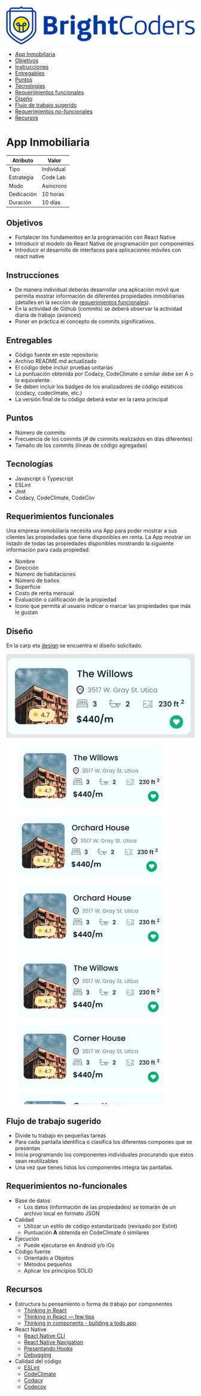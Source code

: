![BrightCoders Logo](img/logo.png)

  - [App Inmobiliaria](#app-inmobiliaria)
  - [Objetivos](#objetivos)
  - [Instrucciones](#instrucciones)
  - [Entregables](#entregables)
  - [Puntos](#puntos)
  - [Tecnologías](#tecnologías)
  - [Requerimientos funcionales](#requerimientos-funcionales)
  - [Diseño](#diseño)
  - [Flujo de trabajo sugerido](#flujo-de-trabajo-sugerido)
  - [Requerimientos no-funcionales](#requerimientos-no-funcionales)
  - [Recursos](#recursos)
  
# App Inmobiliaria

  Atributo |  Valor
  --- | --- |
  Tipo | Individual
  Estrategia | Code Lab
  Modo | Asíncrono
  Dedicación | 10 horas
  Duración | 10 días

## Objetivos

  - Fortalecer los fundamentos en la programación con React Native
  - Introducir el modelo de React Native de programación por componentes
  - Introducir el desarrollo de interfaces para aplicaciones móviles con react native

## Instrucciones

  - De manera individual deberás desarrollar una aplicación móvil que permita mostrar información de diferentes propiedades inmobiliarias (detalles en la sección de [requerimientos funcionales](#requerimientos-funcionales)).
  - En la actividad de Github (commits) se deberá observar la actividad diaria de trabajo (avances)
  - Poner en práctica el concepto de commits significativos.

## Entregables

  - Código fuente en este repositorio
  - Archivo README.md actualizado
  - El código debe incluir pruebas unitarias
  - La puntuación obtenida por Codacy, CodeClimate o similar debe ser A o lo equivalente
  - Se deben incluir los badges de los analizadores de código estáticos (codacy, codeclimate, etc.)
  - La versión final de tu código deberá estar en la rama principal

## Puntos

  - Número de commits
  - Frecuencia de los commits (# de commits realizados en días diferentes)
  - Tamaño de los commits (líneas de código agregadas)

## Tecnologías

  - Javascript ó Typescript
  - ESLint
  - Jest
  - Codacy, CodeClimate, CodeCov

## Requerimientos funcionales

  Una empresa inmobiliaria necesita una App para poder mostrar a sus clientes las propiedades que tiene disponibles en renta. La App mostrar un listado de todas las propiedades disponibles mostrando la siguiente información para cada propiedad:

  - Nombre
  - Dirección
  - Número de habitaciones
  - Número de baños
  - Superficie
  - Costo de renta mensual
  - Evaluación o calificación de la propiedad
  - Icono que permita al usuario indicar o marcar las propiedades que más le gustan

## Diseño

En la carp  eta [design](/design) se encuentra el diseño solicitado.

![inmobiliaria-card](design/inmobiliaria-card.png)
<img src="design/inmobiliaria.png" alt="inmobiliaria" width="450"/>

## Flujo de trabajo sugerido

  - Divide tu trabajo en pequeñas tareas
  - Para cada pantalla identifica o clasifica los diferentes compones que se presentan
  - Inicia programando los componentes individuales procurando que estos sean reutilizables
  - Una vez que tienes listos los componentes integra las pantallas.

## Requerimientos no-funcionales

  - Base de datos
    - Los datos (información  de las propiedades) se tomarán de un archivo local en formato JSON
  - Calidad
    - Utilizar un estilo de código estandarizado (revisado por Eslint)
    - Puntuación **A** obtenida en CodeClimate ó similares
  - Ejecución
    - Puede ejecutarse en Android y/o iOs
  - Código fuente
    - Orientado a Objetos
    - Métodos pequeños
    - Aplicar los principios SOLID
  
## Recursos

- Estructura tu pensamiento o forma de trabajo por componentes
  - [Thinking in React](https://reactjs.org/docs/thinking-in-react.html)
  - [Thinking in React — few tips](https://medium.com/@5066aman/thinking-in-react-few-tips-6b32fbe835a3)
  - [Thinking in components - building a todo app](https://softchris.github.io/books/react/thinkingincomponents/)
- React Native
  - [React Native CLI](https://reactnative.dev/docs/environment-setup)
  - [React Native Navigation](https://reactnavigation.org/)
  - [Presentando Hooks](https://es.reactjs.org/docs/hooks-intro.html)
  - [Debugging](https://reactnative.dev/docs/debugging)
- Calidad del código
  - [ESLint](https://eslint.org/)
  - [CodeClimate](https://codeclimate.com/)
  - [Codacy](https://codacy.com/)
  - [Codecov](https://codecov.com/)
